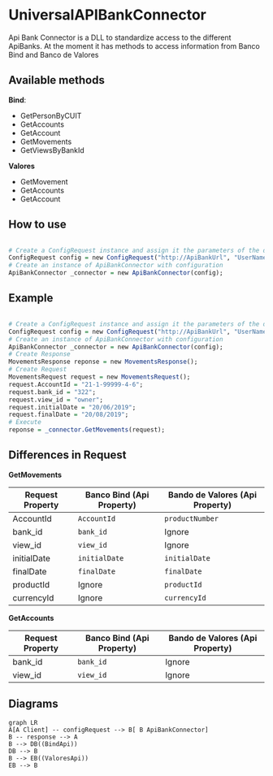 # UniversalAPIBankConnector
  
Api Bank Connector is a DLL to standardize access to the different ApiBanks. At the moment it has methods to access information from Banco Bind and Banco de Valores

## Available methods

**Bind**:

-   GetPersonByCUIT     
-   GetAccounts      
-   GetAccount      
-   GetMovements      
-   GetViewsByBankId  

**Valores**
-   GetMovement
-   GetAccounts      
-   GetAccount

##   How to use

``` r

# Create a ConfigRequest instance and assign it the parameters of the desired bank
ConfigRequest config = new ConfigRequest("http://ApiBankUrl", "UserName", "Password", BanksEnums.Bind);
# Create an instance of ApiBankConnector with configuration
ApiBankConnector _connector = new ApiBankConnector(config);
```


##   Example

``` r

# Create a ConfigRequest instance and assign it the parameters of the desired bank
ConfigRequest config = new ConfigRequest("http://ApiBankUrl", "UserName", "Password", BanksEnums.Bind);
# Create an instance of ApiBankConnector with configuration
ApiBankConnector _connector = new ApiBankConnector(config);
# Create Response
MovementsResponse reponse = new MovementsResponse();
# Create Request
MovementsRequest request = new MovementsRequest();
request.AccountId = "21-1-99999-4-6";
request.bank_id = "322";
request.view_id = "owner";
request.initialDate = "20/06/2019";
request.finalDate = "20/08/2019";
# Execute
reponse = _connector.GetMovements(request);
```
## Differences in Request

**GetMovements**

|Request Property|Banco Bind (Api Property)      |Bando de Valores (Api Property)|
|----------------|-------------------------------|-----------------------------|
|AccountId       |`AccountId`                    |`productNumber`              |
|bank_id         |`bank_id`                      |Ignore                       |
|view_id         |`view_id`                      |Ignore                       |
|initialDate     |`initialDate`                  |`initialDate`                |
|finalDate       |`finalDate`                    |`finalDate`                  |
|productId       |Ignore                         |`productId`                  |
|currencyId      |Ignore                         |`currencyId`                 |

**GetAccounts**

|Request Property|Banco Bind (Api Property)      |Bando de Valores (Api Property)|
|----------------|-------------------------------|-----------------------------|
|bank_id         |`bank_id`                      |Ignore                       |
|view_id         |`view_id`                      |Ignore                       |

## Diagrams

```mermaid
graph LR
A[A Client] -- configRequest --> B[ B ApiBankConnector]
B -- response --> A
B --> DB((BindApi))
DB --> B
B --> EB((ValoresApi))
EB --> B

```
